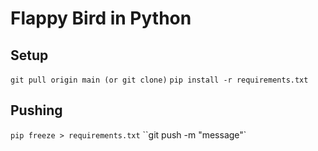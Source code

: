 # Flappy Bird in Python
## Setup
`git pull origin main (or git clone)`
`pip install -r requirements.txt`
## Pushing
`pip freeze > requirements.txt`
``git push -m "message"`